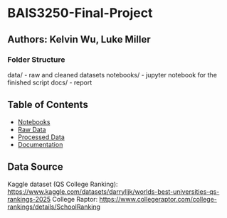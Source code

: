 # BAIS3250-Final-Project
## Authors: Kelvin Wu, Luke Miller
### Folder Structure
data/ - raw and cleaned datasets
notebooks/ - jupyter notebook for the finished script
docs/ - report

## Table of Contents

- [Notebooks](notebooks/)
- [Raw Data](data/raw/)
- [Processed Data](data/processed/)
- [Documentation](docs/)

## Data Source

Kaggle dataset (QS College Ranking): https://www.kaggle.com/datasets/darrylljk/worlds-best-universities-qs-rankings-2025
College Raptor: https://www.collegeraptor.com/college-rankings/details/SchoolRanking

